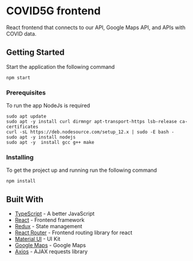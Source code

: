 # COVID5G frontend

React frontend that connects to our API, Google Maps API, and APIs with COVID data.

## Getting Started

Start the application the following command

```
npm start
```

### Prerequisites

To run the app NodeJs is required

```
sudo apt update
sudo apt -y install curl dirmngr apt-transport-https lsb-release ca-certificates
curl -sL https://deb.nodesource.com/setup_12.x | sudo -E bash -
sudo apt -y install nodejs
sudo apt -y  install gcc g++ make
```

### Installing

To get the project up and running run the following command

```
npm install
```

## Built With

* [TypeScript](https://www.typescriptlang.org/) - A better JavaScript
* [React](https://reactjs.org/) - Frontend framework
* [Redux](https://redux.js.org/) - State management
* [React Router](https://github.com/ReactTraining/react-router) - Frontend routing library for react
* [Material UI](https://material-ui.com/) - UI Kit
* [Google Maps](https://developers.google.com/maps/documentation) - Google Maps
* [Axios](https://github.com/axios/axios) - AJAX requests library